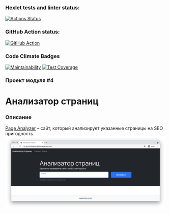 ### Hexlet tests and linter status:
[![Actions Status](https://github.com/nitechnik/java-project-72/actions/workflows/hexlet-check.yml/badge.svg)](https://github.com/nitechnik/java-project-72/actions)
### GitHub Action status:
[![GitHub Action](https://github.com/nitechnik/java-project-72/actions/workflows/gradle.yml/badge.svg)](https://github.com/nitechnik/java-project-72/actions)
### Code Climate Badges
[![Maintainability](https://api.codeclimate.com/v1/badges/d14b8cb447235c0ab861/maintainability)](https://codeclimate.com/github/nitechnik/java-project-72/maintainability)
[![Test Coverage](https://api.codeclimate.com/v1/badges/d14b8cb447235c0ab861/test_coverage)](https://codeclimate.com/github/nitechnik/java-project-72/test_coverage)

### Проект модуля #4
# Анализатор страниц

### Описание
[Page Analyzer](https://java-page-analyzer-ru.hexlet.app) – сайт, который анализирует указанные страницы на SEO пригодность.
![img.png](app/src/main/resources/img.png)